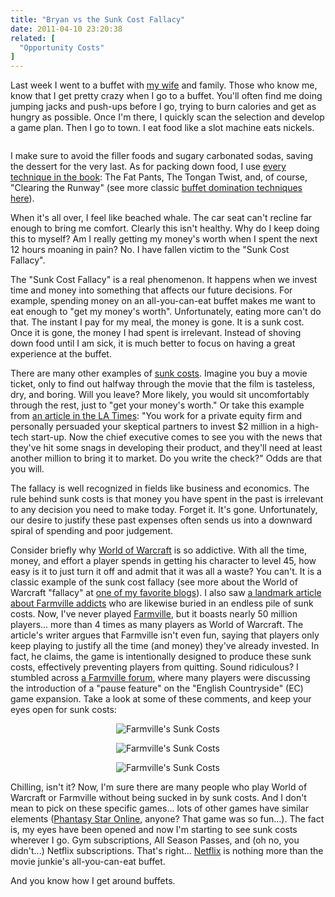 ```yaml
---
title: "Bryan vs the Sunk Cost Fallacy"
date: 2011-04-10 23:20:38
related: [
  "Opportunity Costs"
]
---
```


Last week I went to a buffet with <a href="http://hollybunchkins.blogspot.com" title="Holly Braun">my wife</a> and family. Those who know me, know that I get pretty crazy when I go to a buffet. You'll often find me doing jumping jacks and push-ups before I go, trying to burn calories and get as hungry as possible. Once I'm there, I quickly scan the selection and develop a game plan. Then I go to town. I eat food like a slot machine eats nickels.

<p style="text-align: center;">
  <a href="http://www.punny.org/money/eat-your-moneys-worth-at-any-all-you-can-eat-buffet/" title="Buffet Domination Techniques">
    <img alt="" src="http://dailyhighfive.com/wp-content/uploads/2011/03/Buffet.jpg" title="Buffet" />
  </a>
</p>

I make sure to avoid the filler foods and sugary carbonated sodas, saving the dessert for the very last. As for packing down food, I use <a href="http://www.punny.org/money/eat-your-moneys-worth-at-any-all-you-can-eat-buffet/" title="Buffet Domination Techniques">every technique in the book</a>: The Fat Pants, The Tongan Twist, and, of course, "Clearing the Runway" (see more classic <a href="http://www.punny.org/money/eat-your-moneys-worth-at-any-all-you-can-eat-buffet/" title="Buffet Domination Techniques">buffet domination techniques here</a>).

When it's all over, I feel like beached whale. The car seat can't recline far enough to bring me comfort. Clearly this isn't healthy. Why do I keep doing this to myself? Am I really getting my money's worth when I spent the next 12 hours moaning in pain? No. I have fallen victim to the "Sunk Cost Fallacy".

The "Sunk Cost Fallacy" is a real phenomenon. It happens when we invest time and money into something that affects our future decisions. For example, spending money on an all-you-can-eat buffet makes me want to eat enough to "get my money's worth". Unfortunately, eating more can't do that. The instant I pay for my meal, the money is gone. It is a sunk cost. Once it is gone, the money I had spent is irrelevant. Instead of shoving down food until I am sick, it is much better to focus on having a great experience at the buffet.

There are many other examples of <a href="http://en.wikipedia.org/wiki/Sunk_costs" title="Sunk Costs">sunk costs</a>. Imagine you buy a movie ticket, only to find out halfway through the movie that the film is tasteless, dry, and boring. Will you leave? More likely, you would sit uncomfortably through the rest, just to "get your money's worth." Or take this example from <a href="http://articles.latimes.com/2006/sep/17/opinion/oe-schwartz17" title="Sunk Cost Example">an article in the LA Times</a>: "You work for a private equity firm and personally persuaded your skeptical partners to invest $2 million in a high-tech start-up. Now the chief executive comes to see you with the news that they've hit some snags in developing their product, and they'll need at least another million to bring it to market. Do you write the check?" Odds are that you will.

The fallacy is well recognized in fields like business and economics. The rule behind sunk costs is that money you have spent in the past is irrelevant to any decision you need to make today. Forget it. It's gone. Unfortunately, our desire to justify these past expenses often sends us into a downward spiral of spending and poor judgement.

Consider briefly why <a href="http://en.wikipedia.org/wiki/World_of_Warcraft" title="World of Warcraft">World of Warcraft</a> is so addictive. With all the time, money, and effort a player spends in getting his character to level 45, how easy is it to just turn it off and admit that it was all a waste? You can't. It is a classic example of the sunk cost fallacy (see more about the World of Warcraft "fallacy" at <a href="http://www.getrichslowly.org/blog/2008/09/08/the-sunk-cost-fallacy-good-money-after-bad/" title="Sunk Cost Fallacy and World of Warcraft">one of my favorite blogs</a>). I also saw <a href="http://youarenotsosmart.com/2011/03/25/the-sunk-cost-fallacy/" title="Sunk Cost Fallacy and Farmville">a landmark article about Farmville addicts</a> who are likewise buried in an endless pile of sunk costs. Now, I've never played <a href="http://en.wikipedia.org/wiki/Farmville" title="Farmville">Farmville</a>, but it boasts nearly 50 million players... more than 4 times as many players as World of Warcraft. The article's writer argues that Farmville isn't even fun, saying that players only keep playing to justify all the time (and money) they've already invested. In fact, he claims, the game is intentionally designed to produce these sunk costs, effectively preventing players from quitting. Sound ridiculous? I stumbled across <a href="http://forums.zynga.com/showthread.php?t=964332"  title="Farmville &quot;Pause&quot; Forum">a Farmville forum</a>, where many players were discussing the introduction of a "pause feature" on the "English Countryside" (EC) game expansion. Take a look at some of these comments, and keep your eyes open for sunk costs:

<p style="text-align: center;">
  <img alt="Farmville's Sunk Costs" src="/assets/images/Farmville1.jpg" title="Farmville1" />
</p>

<p style="text-align: center;">
  <img alt="Farmville's Sunk Costs" src="/assets/images/farmville2.jpg" title="farmville2" />
</p>

<p style="text-align: center;">
  <img alt="Farmville's Sunk Costs" src="/assets/images/Farmville3.jpg" title="Farmville3" />
</p>

Chilling, isn't it? Now, I'm sure there are many people who play World of Warcraft or Farmville without being sucked in by sunk costs. And I don't mean to pick on these specific games... lots of other games have similar elements (<a href="http://en.wikipedia.org/wiki/Phantasy_Star_Online" title="Phantasy Star Online">Phantasy Star Online</a>, anyone? That game was so fun...). The fact is, my eyes have been opened and now I'm starting to see sunk costs wherever I go. Gym subscriptions, All Season Passes, and (oh no, you didn't...) Netflix subscriptions. That's right... <a href="https://www.netflix.com/" title="Netflix">Netflix</a> is nothing more than the movie junkie's all-you-can-eat buffet.

And you know how I get around buffets.
